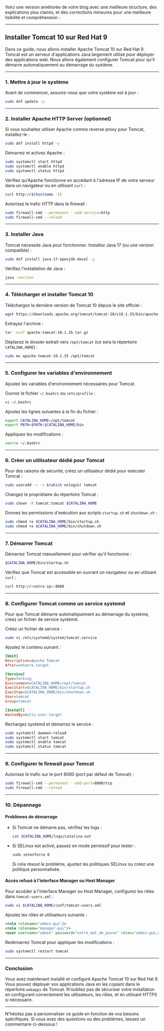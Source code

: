 Voici une version améliorée de votre blog avec une meilleure structure, des explications plus claires, et des corrections mineures pour une meilleure lisibilité et compréhension :

---

## Installer Tomcat 10 sur Red Hat 9

Dans ce guide, nous allons installer Apache Tomcat 10 sur Red Hat 9. Tomcat est un serveur d'applications Java largement utilisé pour déployer des applications web. Nous allons également configurer Tomcat pour qu'il démarre automatiquement au démarrage du système.

---

### **1. Mettre à jour le système**
Avant de commencer, assurez-vous que votre système est à jour :
```bash
sudo dnf update -y
```

---

### **2. Installer Apache HTTP Server (optionnel)**
Si vous souhaitez utiliser Apache comme reverse proxy pour Tomcat, installez-le :
```bash
sudo dnf install httpd -y
```

Démarrez et activez Apache :
```bash
sudo systemctl start httpd
sudo systemctl enable httpd
sudo systemctl status httpd
```

Vérifiez qu'Apache fonctionne en accédant à l'adresse IP de votre serveur dans un navigateur ou en utilisant `curl` :
```bash
curl http://$(hostname -I)
```

Autorisez le trafic HTTP dans le firewall :
```bash
sudo firewall-cmd --permanent --add-service=http
sudo firewall-cmd --reload
```

---

### **3. Installer Java**
Tomcat nécessite Java pour fonctionner. Installez Java 17 (ou une version compatible) :
```bash
sudo dnf install java-17-openjdk-devel -y
```

Vérifiez l'installation de Java :
```bash
java -version
```

---

### **4. Télécharger et installer Tomcat 10**
Téléchargez la dernière version de Tomcat 10 depuis le site officiel :
```bash
wget https://downloads.apache.org/tomcat/tomcat-10/v10.1.35/bin/apache-tomcat-10.1.35.tar.gz
```

Extrayez l'archive :
```bash
tar -xvzf apache-tomcat-10.1.35.tar.gz
```

Déplacez le dossier extrait vers `/opt/tomcat` (ce sera le répertoire `CATALINA_HOME`) :
```bash
sudo mv apache-tomcat-10.1.35 /opt/tomcat
```

---

### **5. Configurer les variables d'environnement**
Ajoutez les variables d'environnement nécessaires pour Tomcat.

Ouvrez le fichier `~/.bashrc` ou `/etc/profile` :
```bash
vi ~/.bashrc
```

Ajoutez les lignes suivantes à la fin du fichier :
```bash
export CATALINA_HOME=/opt/tomcat
export PATH=$PATH:$CATALINA_HOME/bin
```

Appliquez les modifications :
```bash
source ~/.bashrc
```

---

### **6. Créer un utilisateur dédié pour Tomcat**
Pour des raisons de sécurité, créez un utilisateur dédié pour exécuter Tomcat :
```bash
sudo useradd -r -s $(which nologin) tomcat
```

Changez le propriétaire du répertoire Tomcat :
```bash
sudo chown -R tomcat:tomcat $CATALINA_HOME
```

Donnez les permissions d'exécution aux scripts `startup.sh` et `shutdown.sh` :
```bash
sudo chmod +x $CATALINA_HOME/bin/startup.sh
sudo chmod +x $CATALINA_HOME/bin/shutdown.sh
```

---

### **7. Démarrer Tomcat**
Démarrez Tomcat manuellement pour vérifier qu'il fonctionne :
```bash
$CATALINA_HOME/bin/startup.sh
```

Vérifiez que Tomcat est accessible en ouvrant un navigateur ou en utilisant `curl` :
```bash
curl http://<votre-ip>:8080
```

---

### **8. Configurer Tomcat comme un service systemd**
Pour que Tomcat démarre automatiquement au démarrage du système, créez un fichier de service systemd.

Créez un fichier de service :
```bash
sudo vi /etc/systemd/system/tomcat.service
```

Ajoutez le contenu suivant :
```ini
[Unit]
Description=Apache Tomcat
After=network.target

[Service]
Type=forking
Environment=CATALINA_HOME=/opt/tomcat
ExecStart=$CATALINA_HOME/bin/startup.sh
ExecStop=$CATALINA_HOME/bin/shutdown.sh
User=tomcat
Group=tomcat

[Install]
WantedBy=multi-user.target
```

Rechargez systemd et démarrez le service :
```bash
sudo systemctl daemon-reload
sudo systemctl start tomcat
sudo systemctl enable tomcat
sudo systemctl status tomcat
```

---

### **9. Configurer le firewall pour Tomcat**
Autorisez le trafic sur le port 8080 (port par défaut de Tomcat) :
```bash
sudo firewall-cmd --permanent --add-port=8080/tcp
sudo firewall-cmd --reload
```

---

### **10. Dépannage**
#### **Problèmes de démarrage**
- Si Tomcat ne démarre pas, vérifiez les logs :
  ```bash
  cat $CATALINA_HOME/logs/catalina.out
  ```
- Si SELinux est activé, passez en mode permissif pour tester :
  ```bash
  sudo setenforce 0
  ```
  Si cela résout le problème, ajustez les politiques SELinux ou créez une politique personnalisée.

#### **Accès refusé à l'interface Manager ou Host Manager**
Pour accéder à l'interface Manager ou Host Manager, configurez les rôles dans `tomcat-users.xml` :
```bash
sudo vi $CATALINA_HOME/conf/tomcat-users.xml
```

Ajoutez les rôles et utilisateurs suivants :
```xml
<role rolename="admin-gui"/>
<role rolename="manager-gui"/>
<user username="admin" password="votre_mot_de_passe" roles="admin-gui,manager-gui"/>
```

Redémarrez Tomcat pour appliquer les modifications :
```bash
sudo systemctl restart tomcat
```

---

### **Conclusion**
Vous avez maintenant installé et configuré Apache Tomcat 10 sur Red Hat 9. Vous pouvez déployer vos applications Java en les copiant dans le répertoire `webapps` de Tomcat. N'oubliez pas de sécuriser votre installation en configurant correctement les utilisateurs, les rôles, et en utilisant HTTPS si nécessaire.

---

N'hésitez pas à personnaliser ce guide en fonction de vos besoins spécifiques. Si vous avez des questions ou des problèmes, laissez un commentaire ci-dessous !
